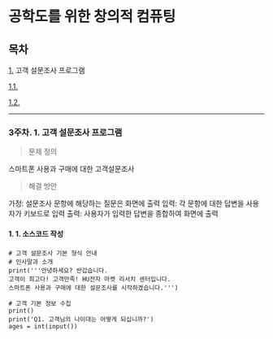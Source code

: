 # 공학도를 위한 창의적 컴퓨팅

## 목차

[1.](#3주차-1-고객-설문조사-프로그램) 고객 설문조사 프로그램

  [1.1.](#-----)

  [1.2.](#-----)

---

### 3주차. 1. 고객 설문조사 프로그램

> 문제 정의

스마트폰 사용과 구매에 대한 고객설문조사

> 해결 방안

가정: 설문조사 문항에 해당하는 질문은 화면에 출력
입력: 각 문항에 대한 답변을 사용자가 키보드로 입력
출력: 사용자가 입력한 답변을 종합하여 화면에 출력

#### 1. 1. 소스코드 작성

```
# 고객 설문조사 기본 형식 안내
# 인사말과 소개
print('''안녕하세요? 반갑습니다.
고객이 최고다! 고객만족! HU전자 마켓 리서치 센터입니다.
스마트폰 사용과 구매에 대한 설문조사를 시작하겠습니다.''')

# 고객 기본 정보 수집
print()
print('Q1. 고객님의 나이대는 어떻게 되십니까?')
ages = int(input())
```

